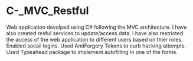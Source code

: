 # C-_MVC_Restful
Web application devolped using C# following the MVC architecture.
I have also created resful services to update/access data.
I have also restricted the access of the web application to different users based on thier roles.
Enabled socail logins.
Used AntiForgery Tokens to curb hacking attempts.
Used Typeahead package to implement autofilling in one of the forms.

